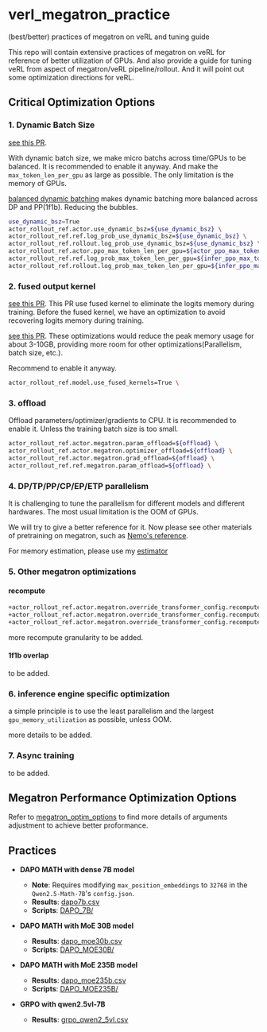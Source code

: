 # verl_megatron_practice
(best/better) practices of megatron on veRL and tuning guide

This repo will contain extensive practices of megatron on veRL for reference of better utilization of GPUs. And also provide a guide for tuning veRL from aspect of megatron/veRL pipeline/rollout. And it will point out some optimization directions for veRL.


## Critical Optimization Options
### 1. Dynamic Batch Size
[see this PR](https://github.com/volcengine/verl/pull/1617). 

With dynamic batch size, we make micro batchs across time/GPUs to be balanced. It is recommended to enable it anyway.
And make the `max_token_len_per_gpu` as large as possible. The only limitation is the memory of GPUs.

[balanced dynamic batching](https://github.com/volcengine/verl/pull/2452) makes dynamic batching more balanced across DP and PP(1f1b). Reducing the bubbles.

```bash
use_dynamic_bsz=True
actor_rollout_ref.actor.use_dynamic_bsz=${use_dynamic_bsz} \
actor_rollout_ref.ref.log_prob_use_dynamic_bsz=${use_dynamic_bsz} \
actor_rollout_ref.rollout.log_prob_use_dynamic_bsz=${use_dynamic_bsz} \
actor_rollout_ref.actor.ppo_max_token_len_per_gpu=${actor_ppo_max_token_len} \
actor_rollout_ref.ref.log_prob_max_token_len_per_gpu=${infer_ppo_max_token_len} \
actor_rollout_ref.rollout.log_prob_max_token_len_per_gpu=${infer_ppo_max_token_len} \
```


### 2. fused output kernel
[see this PR](https://github.com/volcengine/verl/pull/2210). This PR use fused kernel to eliminate the logits memory during training.
Before the fused kernel, we have an optimization to avoid recovering logits memory during training. 

[see this PR](https://github.com/volcengine/verl/pull/1629). 
These optimizations would reduce the peak memory usage for about 3-10GB, providing more room for other optimizations(Parallelism, batch size, etc.).

Recommend to enable it anyway.
```bash
actor_rollout_ref.model.use_fused_kernels=True \
```

### 3. offload
Offload parameters/optimizer/gradients to CPU. 
It is recommended to enable it. Unless the training batch size is too small.
```bash
actor_rollout_ref.actor.megatron.param_offload=${offload} \
actor_rollout_ref.actor.megatron.optimizer_offload=${offload} \
actor_rollout_ref.actor.megatron.grad_offload=${offload} \
actor_rollout_ref.ref.megatron.param_offload=${offload} \
```

### 4. DP/TP/PP/CP/EP/ETP parallelism
It is challenging to tune the parallelism for different models and different hardwares. The most usual limitation is the OOM of GPUs. 

We will try to give a better reference for it. Now please see other materials of pretraining on megatron, such as [Nemo's reference](https://github.com/NVIDIA/NeMo/blob/main/scripts/performance/recommended_model_configs/model_configs_h100.csv).

For memory estimation, please use my [estimator](https://huggingface.co/spaces/ISEEKYAN/megatron_memory_estimator)

### 5. Other megatron optimizations
#### recompute
```bash
+actor_rollout_ref.actor.megatron.override_transformer_config.recompute_method=uniform \
+actor_rollout_ref.actor.megatron.override_transformer_config.recompute_granularity=full \
+actor_rollout_ref.actor.megatron.override_transformer_config.recompute_num_layers=1 \
```

more recompute granularity to be added.
#### 1f1b overlap
to be added.




### 6. inference engine specific optimization
a simple principle is to use the least parallelism and the largest `gpu_memory_utilization` as possible, unless OOM.

more details to be added.


### 7. Async training
to be added.


## Megatron Performance Optimization Options

Refer to [megatron_optim_options](./megatron_optim_options.md) to find more details of arguments adjustment to achieve better proformance.

## Practices


-   **DAPO MATH with dense 7B model**
    -   **Note**: Requires modifying `max_position_embeddings` to `32768` in the `Qwen2.5-Math-7B`'s `config.json`.
    -   **Results**: [dapo7b.csv](./dapo7b.csv)
    -   **Scripts**: [DAPO_7B/](./DAPO_7B/)

-   **DAPO MATH with MoE 30B model**
    -   **Results**: [dapo_moe30b.csv](./dapo_moe30b.csv)
    -   **Scripts**: [DAPO_MOE30B/](./DAPO_MOE30B/)

-   **DAPO MATH with MoE 235B model**
    -   **Results**: [dapo_moe235b.csv](./dapo_moe235b.csv)
    -   **Scripts**: [DAPO_MOE235B/](./DAPO_MOE235B/)

-   **GRPO with qwen2.5vl-7B**
    -   **Results**: [grpo_qwen2_5vl.csv](./grpo_qwen2_5vl.csv)




